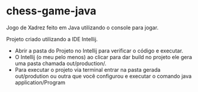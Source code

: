 # chess-game-java
Jogo de Xadrez feito em Java utilizando o console para jogar.


Projeto criado utilizando a IDE Intellij. 
- Abrir a pasta do Projeto no Intellij para verificar o código e executar.
- O Intellij (o meu pelo menos) ao clicar para dar build no projeto ele gera uma pasta chamada out/production/.
- Para executar o projeto via terminal entrar na pasta gerada out/prodution ou outra que você configurou e executar o comando java application/Program
